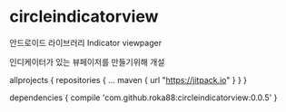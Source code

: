 # circleindicatorview
안드로이드 라이브러리 Indicator viewpager

인디케이터가 있는 뷰페이저를 만들기위해 개설

allprojects {
		repositories {
			...
			maven { url "https://jitpack.io" }
		}
}
  
  
dependencies {
	  compile 'com.github.roka88:circleindicatorview:0.0.5'
}
